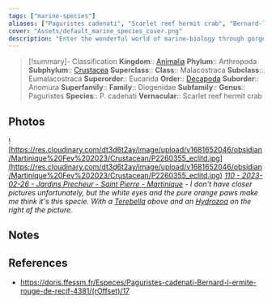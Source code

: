 ```yaml
---
tags: ["marine-species"]
aliases: ["Paguristes cadenati", "Scarlet reef hermit crab", "Bernard-l'ermite rouge de récif"]
cover: "Assets/default_marine_species_cover.png"
description: "Enter the wonderful world of marine-biology through gorgeous underwater pictures of marine animals. Crustaceans decapoda are taxons that encompasses crabs, shrimps, lobsters, and other well known crustaceans (and sea food indeed)."
---
```

> [!summary]- Classification
**Kingdom**:: [Animalia](Animalia.md)
**Phylum**:: Arthropoda
**Subphylum**:: [Crustacea](Crustacea.md)
**Superclass**::
**Class**:: Malacostraca
**Subclass**:: Eumalacostraca
**Superorder**:: Eucarida
**Order**:: [Decapoda](Decapoda.md)
**Suborder**:: Anomura
**Superfamily**::
**Family**:: Diogenidae
**Subfamily**::
**Genus**:: Paguristes
**Species**:: P. cadenati
**Vernacular**:: Scarlet reef hermit crab

## Photos
![https://res.cloudinary.com/dt3d6t2ay/image/upload/v1681652046/obsidian/Martinique%20Fev%202023/Crustacean/P2260355_eclitd.jpg](https://res.cloudinary.com/dt3d6t2ay/image/upload/v1681652046/obsidian/Martinique%20Fev%202023/Crustacean/P2260355_eclitd.jpg)
*[110 - 2023-02-26 - Jardins Precheur - Saint Pierre - Martinique](110%20-%202023-02-26%20-%20Jardins%20Precheur%20-%20Saint%20Pierre%20-%20Martinique.md) - I don't have closer pictures unfortunately, but the white eyes and the pure orange paws make me think it's this specie. With a [Terebella](Terebella.md) above and an [Hydrozoa](Hydrozoa.md) on the right of the picture.*

## Notes

## References
- https://doris.ffessm.fr/Especes/Paguristes-cadenati-Bernard-l-ermite-rouge-de-recif-4381/(rOffset)/17
